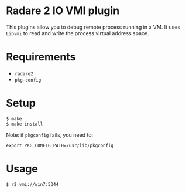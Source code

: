 # Radare 2 IO VMI plugin

This plugins allow you to debug remote process running in a VM.
It uses `Libvmi` to read and write the process virtual address space.

# Requirements

- `radare2`
- `pkg-config`

# Setup

    $ make
    $ make install

Note: if `pkgconfig` fails, you need to:

    export PKG_CONFIG_PATH=/usr/lib/pkgconfig

# Usage

    $ r2 vmi://win7:5344


